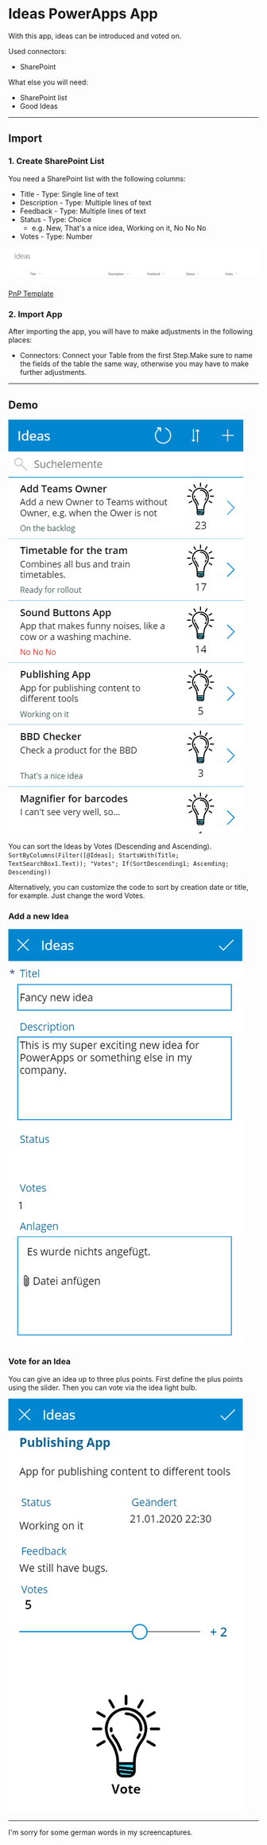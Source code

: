 # Ideas PowerApps App

With this app, ideas can be introduced and voted on.

Used connectors: 
- SharePoint


What else you will need: 
- SharePoint list
- Good Ideas
---------
## Import 

### 1. Create SharePoint List
You need a SharePoint list with the following columns:
- Title - Type: Single line of text
- Description - Type: Multiple lines of text
- Feedback - Type: Multiple lines of text
- Status - Type: Choice 
    - e.g. New, That's a nice idea, Working on it, No No No
- Votes - Type: Number

![Example of a SharePoint List](SharePointList_Ideas.png)

[PnP Template](ideaslisttemplate.pnp)


### 2. Import App
After importing the app, you will have to make adjustments in the following places:

- Connectors: Connect your Table from the first Step.Make sure to name the fields of the table the same way, otherwise you may have to make further adjustments.

----------
## Demo

![HomeScreen of Ideas App](IdeasApp_Home.png)

You can sort the Ideas by Votes (Descending and Ascending). 
`SortByColumns(Filter([@Ideas]; StartsWith(Title; TextSearchBox1.Text)); "Votes"; If(SortDescending1; Ascending; Descending))`

Alternatively, you can customize the code to sort by creation date or title, for example. Just change the word Votes.

### Add a new Idea
![alt](IdeasApp_NewForm.png)

### Vote for an Idea
You can give an idea up to three plus points. First define the plus points using the slider. Then you can vote via the idea light bulb. 

![alt](IdeasApp_vote.png)


-------------
I'm sorry for some german words in my screencaptures. 